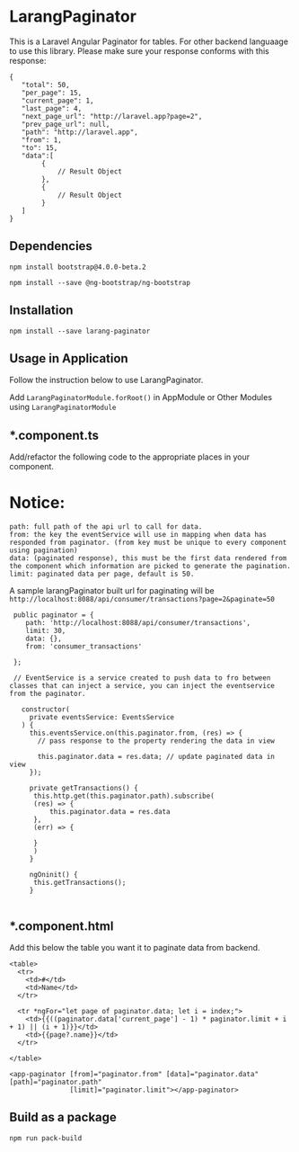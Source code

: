# LarangPaginator

This is a Laravel Angular Paginator for tables. For other backend languaage to use this library. Please make sure your response conforms with this response: 
  
      
    {
       "total": 50,
       "per_page": 15,
       "current_page": 1,
       "last_page": 4,
       "next_page_url": "http://laravel.app?page=2",
       "prev_page_url": null,
       "path": "http://laravel.app",
       "from": 1,
       "to": 15,
       "data":[
            {
                // Result Object
            },
            {
                // Result Object
            }
       ]
    }
 
 ## Dependencies
 
 `npm install bootstrap@4.0.0-beta.2`
 
 `npm install --save @ng-bootstrap/ng-bootstrap`
 
 ## Installation
 
 `npm install --save larang-paginator`

   
## Usage in Application

Follow the instruction below to use LarangPaginator.

Add `LarangPaginatorModule.forRoot()` in AppModule or Other Modules using `LarangPaginatorModule`
  
   ## *.component.ts
   Add/refactor the following code to the appropriate places in your component.
   # Notice: 
  ```` 
  path: full path of the api url to call for data.
  from: the key the eventService will use in mapping when data has responded from paginator. (from key must be unique to every component using pagination)
  data: (paginated response), this must be the first data rendered from the component which information are picked to generate the pagination.
  limit: paginated data per page, default is 50.
  ````
  
  A sample larangPaginator built url for paginating will be `http://localhost:8088/api/consumer/transactions?page=2&paginate=50`
  
````
 public paginator = { 
    path: 'http://localhost:8088/api/consumer/transactions',
    limit: 30,
    data: {},
    from: 'consumer_transactions'
  
 };
 
 // EventService is a service created to push data to fro between classes that can inject a service, you can inject the eventservice from the paginator.
   
   constructor(
     private eventsService: EventsService
   ) {
     this.eventsService.on(this.paginator.from, (res) => {
       // pass response to the property rendering the data in view
       
       this.paginator.data = res.data; // update paginated data in view
     });
     
     private getTransactions() {
      this.http.get(this.paginator.path).subscribe(
      (res) => {
          this.paginator.data = res.data
      },
      (err) => {
      
      }
      )
     }
     
     ngOninit() {
      this.getTransactions();
     }
      
  ````
  
  ## *.component.html
  Add this below the table you want it to paginate data from backend.
  
  ````
  <table>
    <tr>
      <td>#</td>
      <td>Name</td>
    </tr>
  
    <tr *ngFor="let page of paginator.data; let i = index;">
      <td>{{((paginator.data['current_page'] - 1) * paginator.limit + i + 1) || (i + 1)}}</td>
      <td>{{page?.name}}</td>
    </tr>
  
  </table>
  
  <app-paginator [from]="paginator.from" [data]="paginator.data" [path]="paginator.path"
                 [limit]="paginator.limit"></app-paginator>
 ````

 
## Build as a package

`npm run pack-build`


